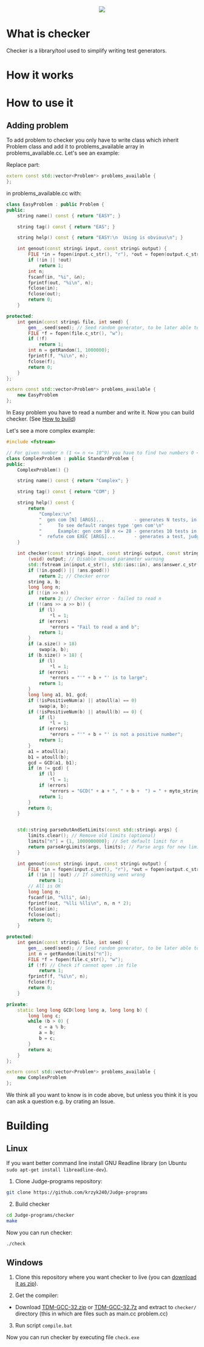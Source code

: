 <div align="center">
  <img src="http://krzyk240.github.io/img/checker.png"/>
</div>

# What is checker

Checker is a library/tool used to simplify writing test generators.

# How it works
# How to use it
## Adding problem

To add problem to checker you only have to write class which inherit Problem class and add it to problems_available array in problems_available.cc. Let's see an example:

Replace part:
```C++
extern const std::vector<Problem*> problems_available {
};
```

in problems_available.cc with:

```C++
class EasyProblem : public Problem {
public:
    string name() const { return "EASY"; }

    string tag() const { return "EAS"; }

    string help() const { return "EASY:\n  Using is obvious\n"; }

    int genout(const string& input, const string& output) {
        FILE *in = fopen(input.c_str(), "r"), *out = fopen(output.c_str(), "w");
        if (!in || !out)
            return 1;
        int n;
        fscanf(in, "%i", &n);
        fprintf(out, "%i\n", n);
        fclose(in);
        fclose(out);
        return 0;
    }

protected:
    int genin(const string& file, int seed) {
        gen__.seed(seed); // Seed random generator, to be later able to use getRandom()
        FILE *f = fopen(file.c_str(), "w");
        if (!f)
            return 1;
        int n = getRandom(1, 1000000);
        fprintf(f, "%i\n", n);
        fclose(f);
        return 0;
    }
};

extern const std::vector<Problem*> problems_available {
    new EasyProblem
};
```

In Easy problem you have to read a number and write it. Now you can build checker. (See [How to build](#building))

Let's see a more complex example:

```C++
#include <fstream>

// For given number n (1 <= n <= 10^9) you have to find two numbers 0 < a, b < 10^18 for which GCD(a, b) = n
class ComplexProblem : public StandardProblem {
public:
    ComplexProblem() {}

    string name() const { return "Complex"; }

    string tag() const { return "COM"; }

    string help() const {
        return
            "Complex:\n"
            "  gen com [N] [ARGS]...           - generates N tests, in ARGS you can use comparisons to set variables: n\n"
            "      To see default ranges type 'gen com'\n"
            "      Example: gen com 10 n <= 28 - generates 10 tests in which n <= 28\n"
            "  refute com EXEC [ARGS]...       - generates a test, judges EXEC on it and repeats until a refuting test is found. In ARGS you can use comparisons as in command 'gen'\n";
    }

    int checker(const string& input, const string& output, const string& answer, size_t* l = nullptr, string* errors = nullptr) {
        (void) output; // Disable Unused parameter warning
        std::fstream in(input.c_str(), std::ios::in), ans(answer.c_str(), std::ios::in);
        if (!in.good() || !ans.good())
            return 2; // Checker error
        string a, b;
        long long n;
        if (!(in >> n))
            return 2; // Checker error - failed to read n
        if (!(ans >> a >> b)) {
            if (l)
                *l = 1;
            if (errors)
                *errors = "Fail to read a and b";
            return 1;
        }
        if (a.size() > 18)
            swap(a, b);
        if (b.size() > 18) {
            if (l)
                *l = 1;
            if (errors)
                *errors = "'" + b + "' is to large";
            return 1;
        }
        long long a1, b1, gcd;
        if (!isPositiveNum(a) || atoull(a) == 0)
            swap(a, b);
        if (!isPositiveNum(b) || atoull(b) == 0) {
            if (l)
                *l = 1;
            if (errors)
                *errors = "'" + b + "' is not a positive number";
            return 1;
        }
        a1 = atoull(a);
        b1 = atoull(b);
        gcd = GCD(a1, b1);
        if (n != gcd) {
            if (l)
                *l = 1;
            if (errors)
                *errors = "GCD(" + a + ", " + b +  ") = " + myto_string(gcd) + " != " + myto_string(n);
            return 1;
        }
        return 0;
    }


    std::string parseOutAndSetLimits(const std::string& args) {
        limits.clear(); // Remove old limits (optional)
        limits["n"] = {1, 1000000000}; // Set default limit for n
        return parseArgLimits(args, limits); // Parse args for new limits, set them and return other arguments (these which don't set limits)
    }

    int genout(const string& input, const string& output) {
        FILE *in = fopen(input.c_str(), "r"), *out = fopen(output.c_str(), "w");
        if (!in || !out) // If something went wrong
            return 1;
        // All is OK
        long long n;
        fscanf(in, "%lli", &n);
        fprintf(out, "%lli %lli\n", n, n * 2);
        fclose(in);
        fclose(out);
        return 0;
    }

protected:
    int genin(const string& file, int seed) {
        gen__.seed(seed); // Seed random generator, to be later able to use getRandom()
        int n = getRandom(limits["n"]);
        FILE *f = fopen(file.c_str(), "w");
        if (!f) // Check if cannot open .in file
            return 1;
        fprintf(f, "%i\n", n);
        fclose(f);
        return 0;
    }

private:
    static long long GCD(long long a, long long b) {
        long long c;
        while (b > 0) {
            c = a % b;
            a = b;
            b = c;
        }
        return a;
    }
};

extern const std::vector<Problem*> problems_available {
    new ComplexProblem
};

```

We think all you want to know is in code above, but unless you think it is you can ask a question e.g. by crating an Issue.

# Building

## Linux
If you want better command line install GNU Readline library (on Ubuntu `sudo apt-get install libreadline-dev`).

1. Clone Judge-programs repository:

  ```sh
  git clone https://github.com/krzyk240/Judge-programs
  ```

2. Build checker

  ```sh
  cd Judge-programs/checker
  make
  ```
Now you can run checker:
  ```sh
  ./check
  ```

## Windows

1. Clone this repository where you want checker to live (you can [download it as zip](https://github.com/krzyk240/Judge-programs/archive/master.zip)).

2. Get the compiler:
 - Download [TDM-GCC-32.zip](https://github.com/krzyk240/Judge-programs/releases/download/vWIN/TDM-GCC-32.zip) or [TDM-GCC-32.7z](https://github.com/krzyk240/Judge-programs/releases/download/vWIN/TDM-GCC-32.7z) and extract to `checker/` directory (this in which are files such as main.cc problem.cc)

3. Run script `compile.bat`

Now you can run checker by executing file `check.exe`
